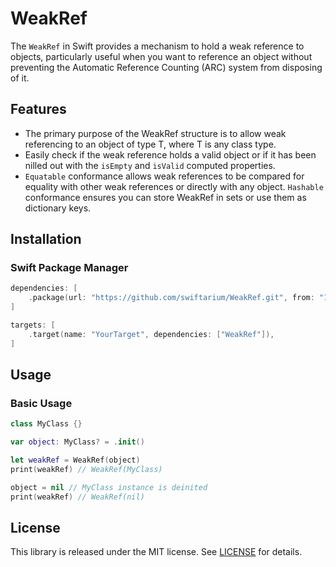 # WeakRef

The `WeakRef` in Swift provides a mechanism to hold a weak reference to objects, particularly useful when you want to reference an object without preventing the Automatic Reference Counting (ARC) system from disposing of it.

## Features

- The primary purpose of the WeakRef structure is to allow weak referencing to an object of type T, where T is any class type.
- Easily check if the weak reference holds a valid object or if it has been nilled out with the `isEmpty` and `isValid` computed properties.
- `Equatable` conformance allows weak references to be compared for equality with other weak references or directly with any object. `Hashable` conformance ensures you can store WeakRef in sets or use them as dictionary keys.

## Installation

### Swift Package Manager

```swift
dependencies: [
    .package(url: "https://github.com/swiftarium/WeakRef.git", from: "1.0.0"),
]
```

```swift
targets: [
    .target(name: "YourTarget", dependencies: ["WeakRef"]),
]
```

## Usage

### Basic Usage

```swift
class MyClass {}

var object: MyClass? = .init()

let weakRef = WeakRef(object)
print(weakRef) // WeakRef(MyClass)

object = nil // MyClass instance is deinited
print(weakRef) // WeakRef(nil)
```

## License

This library is released under the MIT license. See [LICENSE](/LICENSE) for details.
